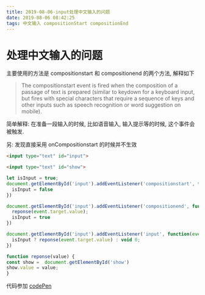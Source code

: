 ```yaml
---
title: 2019-08-06-input处理中文输入的问题
date: 2019-08-06 08:42:25
tags: 中文输入 compositionStart compositionEnd
---
```


# 处理中文输入的问题

主要使用的方法是 compositionstart 和 compositionend 的两个方法, 解释如下

>The compositionstart event is fired when the composition of a passage of text is prepared (similar to keydown for a keyboard input, but fires with special characters that require a sequence of keys and other inputs such as speech recognition or word suggestion on mobile).

简单解释: 在准备一段输入的时候, 比如语音输入, 输入提示等的时候, 这个事件会被触发.

另: 发现直接采用 onCompositionstart 的时候并不生效


```html
<input type="text" id="input">

<input type="text" id="show">
```

```js
let isInput = true;
document.getElementById('input').addEventListener('compositionstart', function(event){
  isInput = false
})

document.getElementById('input').addEventListener('compositionend', function(event){
  reponse(event.target.value);
  isInput = true
})

document.getElementById('input').addEventListener('input', function(event){
  isInput ? reponse(event.target.value) : void 0;
})

function reponse(value) {
const show =  document.getElementById('show')
show.value = value;
}


```

代码参加 [codePen](https://codepen.io/qs1210/pen/aeEJWg)